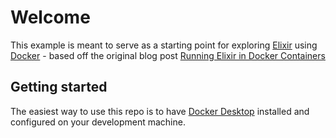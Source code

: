 # Welcome

This example is meant to serve as a starting point for exploring [Elixir](https://elixir-lang.org) using [Docker](https://www.docker.com) - based off the original blog post [Running Elixir in Docker Containers](https://www.poeticoding.com/running-elixir-in-docker-containers/)

## Getting started

The easiest way to use this repo is to have [Docker Desktop](https://www.docker.com/products/docker-desktop) installed and configured on your development machine.

